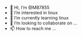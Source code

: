 - 👋 Hi, I’m @MB7855
- 👀 I’m interested in linux
- 🌱 I’m currently learning linux
- 💞️ I’m looking to collaborate on ...
- 📫 How to reach me ...

<!---
MB7855/MB7855 is a ✨ special ✨ repository because its `README.md` (this file) appears on your GitHub profile.
You can click the Preview link to take a look at your changes.
--->
